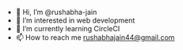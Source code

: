 - 👋 Hi, I’m @rushabha-jain
- 👀 I’m interested in web development
- 🌱 I’m currently learning CircleCI
- 📫 How to reach me rushabhajain44@gmail.com

<!---
rushabha-jain/rushabha-jain is a ✨ special ✨ repository because its `README.md` (this file) appears on your GitHub profile.
You can click the Preview link to take a look at your changes.
--->
